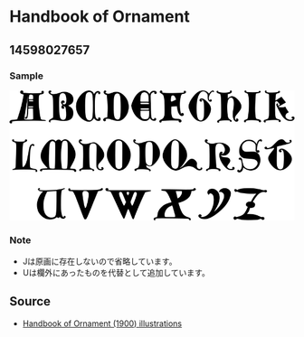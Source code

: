 # Handbook of Ornament

## 14598027657

### Sample

![hoo_14598027657_Sample](img/hoo_14598027657.png)

### Note

* Jは原画に存在しないので省略しています。
* Uは欄外にあったものを代替として追加しています。

## Source

* [Handbook of Ornament (1900) illustrations](https://commons.m.wikimedia.org/wiki/Category:Handbook_of_ornament;_a_grammar_of_art,_industrial_and_architectural_designing_in_all_its_branches,_for_practical_as_well_as_theoretical_use_(1900)#)

